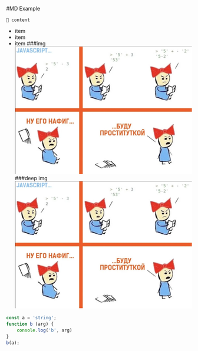 #MD Example
~~~
🐞 content 
~~~

- item
- item
- item
###img
![img](./img.png "title img")
###deep img
![img](./path/to/img/img.png "title deep img")

```javascript
const a = 'string';
function b (arg) {
    console.log('b', arg)
}
b(a);
```
